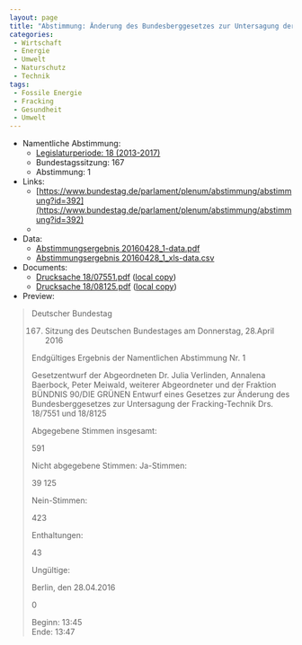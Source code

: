 ```yaml
---
layout: page
title: "Abstimmung: Änderung des Bundesberggesetzes zur Untersagung der Fracking-Technik"
categories:
 - Wirtschaft
 - Energie
 - Umwelt
 - Naturschutz 
 - Technik
tags:
 - Fossile Energie
 - Fracking
 - Gesundheit
 - Umwelt
---
```


* Namentliche Abstimmung:
    * [Legislaturperiode: 18 (2013-2017)](https://de.wikipedia.org/wiki/18._Deutscher_Bundestag)
    * Bundestagssitzung: 167
    * Abstimmung: 1
* Links: 
    * [https://www.bundestag.de/parlament/plenum/abstimmung/abstimmung?id=392](https://www.bundestag.de/parlament/plenum/abstimmung/abstimmung?id=392)
    * 
* Data: 
    * [Abstimmungsergebnis 20160428_1-data.pdf](/res/abstimmungsliste/20160428_1-data.pdf)
    * [Abstimmungsergebnis 20160428_1_xls-data.csv](/res/abstimmungsliste/analyses/20160428_1_xls-data.csv)
* Documents: 
    * [Drucksache 18/07551.pdf](http://dip21.bundestag.de/dip21/btd/18/075/1807551.pdf) ([local copy](/res/abstimmungsdaten/018-167-01/1807551.pdf))
    * [Drucksache 18/08125.pdf](http://dip21.bundestag.de/dip21/btd/18/081/1808125.pdf) ([local copy](/res/abstimmungsdaten/018-167-01/1808125.pdf))
* Preview: 
> Deutscher Bundestag
> 
> 167. Sitzung des Deutschen Bundestages
> am Donnerstag, 28.April 2016
> 
> Endgültiges Ergebnis der Namentlichen Abstimmung Nr. 1
> 
> Gesetzentwurf der Abgeordneten Dr. Julia Verlinden, Annalena Baerbock, Peter Meiwald,
> weiterer Abgeordneter und der Fraktion BÜNDNIS 90/DIE GRÜNEN
> Entwurf eines Gesetzes zur Änderung des Bundesberggesetzes zur Untersagung der
> Fracking-Technik
> Drs. 18/7551 und 18/8125
> 
> Abgegebene Stimmen insgesamt:
> 
> 591
> 
> Nicht abgegebene Stimmen:
> Ja-Stimmen:
> 
> 39
> 125
> 
> Nein-Stimmen:
> 
> 423
> 
> Enthaltungen:
> 
> 43
> 
> Ungültige:
> 
> Berlin, den 28.04.2016
> 
> 0
> 
> Beginn: 13:45  
> Ende: 13:47
